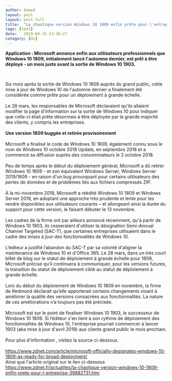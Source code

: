 ```yaml
---
author: Asmed
layout: post
layout: post-full
title:  "La chaotique version Windows 10 1809 enfin prête pour l'entreprise "
tags: [text]
date:   2019-04-15 13:36:27
category: [Os]
---
```



**Application : Microsoft annonce enfin aux utilisateurs professionnels que Windows 10 1809, initialement lancé l'automne dernier, est prêt à être déployé - un mois juste avant la sortie de Windows 10 1903.**  

<br/>

Six mois après la sortie de Windows 10 1809 auprès du grand public, cette mise à jour de Windows 10 de l'automne dernier a finalement été considérée comme prête pour un déploiement à grande échelle.  
<br/>
Le 28 mars, les responsables de Microsoft déclaraient qu'ils allaient modifier la page d'information sur la sortie de Windows 10 pour indiquer que celle-ci était prête désormais à être déployée par la grande majorité des clients, y compris les entreprises.  
<br/>
**Une version 1809 buggée et retirée provisoirement**  
<br/>
Microsoft a finalisé le code de Windows 10 1809, également connu sous le nom de Windows 10 octobre 2018 Update, en septembre 2018 et a commencé sa diffusion auprès des consommateurs le 2 octobre 2018.  
<br/>
Peu de temps après le début du déploiement général, Microsoft a dû retirer Windows 10 1809 - et son équivalent Windows Server, Windows Server 2019/1809 - en raison d'un bug provoquant pour certains utilisateurs des pertes de données et de problèmes liés aux fichiers compressés ZIP.  
<br/>
À la mi-novembre 2018, Microsoft a réédité Windows 10 1809 et Windows Server 2019, en adoptant une approche très prudente et lente pour les rendre disponibles aux utilisateurs courants – et allongeant ainsi la durée du support pour cette version, le faisant débuter le 13 novembre.  
<br/>
Les cadres de la firme ont par ailleurs annoncé récemment, qu'à partir de Windows 10 1903, ils cesseraient d'utiliser la désignation Semi-Annual Channel Targeted (SAC-T), que certaines entreprises utilisaient dans le cadre des mises à jour des fonctionnalités de Windows 10.  
<br/>
L’éditeur a justifié l’abandon du SAC-T par sa volonté d'aligner la maintenance de Windows 10 et d'Office 365. Le 28 mars, dans un très court billet de blog sur le statut de déploiement à grande échelle pour 1809, Microsoft précise qu’il continuera à communiquer, pour les versions futures, la transition du statut de déploiement ciblé au statut de déploiement à grande échelle.  
<br/>
Lors du début du déploiement de Windows 10 1809 en novembre, la firme de Redmond déclarait qu’elle apporterait certains changements visant à améliorer la qualité des versions consacrées aux fonctionnalités. La nature de ces améliorations n’a toujours pas été précisée.  
<br/>
Microsoft est sur le point de finaliser Windows 10 1903, le successeur de Windows 10 1809. Si l’éditeur s'en tient à son rythme de déploiement des fonctionnalités de Windows 10, l'entreprise pourrait commencer à lancer 1903 (aka mise à jour d'avril 2019) aux clients grand public le mois prochain.  
<br/>
Pour plus d'information , visitez la source ci-dessous.  
<br>
<https://www.zdnet.com/article/microsoft-officially-designates-windows-10-1809-as-ready-for-broad-deployment/> 
<br/> 
Ainsi que l'article original sur le lien ci-dessous
<br>
<https://www.zdnet.fr/actualites/la-chaotique-version-windows-10-1809-enfin-prete-pour-l-entreprise-39882731.htm>

